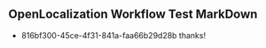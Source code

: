 ## OpenLocalization Workflow Test MarkDown
* 816bf300-45ce-4f31-841a-faa66b29d28b thanks!

<!--HONumber=Aug16_HO4-->


